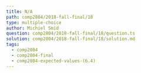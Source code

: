 ```yaml
---
title: N/A
path: comp2804/2018-fall-final/18
type: multiple-choice
author: Michiel Smid
question: comp2804/2018-fall-final/18/question.ts
solution: comp2804/2018-fall-final/18/solution.md
tags:
  - comp2804
  - comp2804-final
  - comp2804-expected-values-(6.4)
---
```

